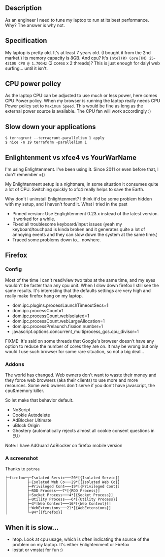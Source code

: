 ## Description

As an engineer I need to tune my laptop to run at its best performance. Why? The answer is why not. 

## Specification

My laptop is pretty old. It's at least 7 years old. 
(I bought it from the 2nd market.)
Its memory capacity is 8GB. And cpu? 
It's  `Intel(R) Core(TM) i5-4210U CPU @ 1.70GHz` (2 cores x 2 threads)?
This is just enough for daiyl web surfing... until it isn't.

## CPU power policy

As the laptop CPU can be adjusted to use much or less power, here comes CPU Power policy. 
When my browser is running the laptop really needs CPU Power policy set to `Maximum Speed`.
This would be fine as long as the external power source is available. The CPU fan
will work accordingly :)

## Slow down your applications

```
$ terragrunt --terragrunt-parallelism 1 apply
$ nice -n 19 terraform -parallelism 1
```

## Enlightenment vs xfce4 vs YourWarName

I'm using Enlightenment. I've been using it. Since 2011 or even before that, I don't remember =))

My Enlightenment setup is a nightmare, in some situation it consumes quite a lot of CPU. Switching quickly to xfc4
really helps to save the Earth.

Why don't I uninstall Enlightenment? I think it'd be some problem hidden with my setup, and I haven't found it.
What I tried in the past

* Pinned version: Use Englightenment 0.23.x instead of the latest version. It worked for a while.
* Fixed all troublesome keyboard/input issues (yeah my keyboard/touchpad is kinda broken and it generates
quite a lot of annoying events and they can slow down the system at the same time.)
* Traced some problems down to... nowhere.

## Firefox

### Config

Most of the time I can't read/view two tabs at the same time, 
and my eyes wouldn't be faster than any cpu unit. 
When I slow down firefox I still see the same results. 
It's interesting that the defaults settings are very high 
and really make firefox hang on my laptop.

* dom.ipc.plugins.processLaunchTimeoutSecs=1
* dom.ipc.processCount=1
* dom.ipc.processCount.webIsolated=1
* dom.ipc.processCount.webLargeAllocation=1
* dom.ipc.processPrelaunch.fission.number=1
* javascript.options.concurrent_multiprocess_gcs.cpu_divisor=1

FIXME: It's said on some threads that Google's browser doesn't 
have any option to reduce the number of cores they are on. 
It may be wrong but only would I use such browser for some rare situation,
so not a big deal...

### Addons

The world has changed. Web owners don't want to waste their money and they force
web browsers (aka their clients) to use more and more resources. Some web owners
don't serve if you don't have javascript, the cpu&memory killer.

So let make that behavior default.

* NoScript
* Cookie Autodelete
* AdBlocker Ultimate
* uBlock Origin
* Ghostery (automatically rejects almost all cookie consent questions in EU)

Note: I have AdGuard AdBlocker on firefox mobile version

### A screenshot

Thanks to `pstree`

```
├─firefox─┬─Isolated Servic───20*[{Isolated Servic}]
│         ├─Isolated Web Co───29*[{Isolated Web Co}]
│         ├─Privileged Cont───19*[{Privileged Cont}]
│         ├─RDD Process───7*[{RDD Process}]
│         ├─Socket Process───4*[{Socket Process}]
│         ├─Utility Process───6*[{Utility Process}]
│         ├─3*[Web Content───16*[{Web Content}]]
│         ├─WebExtensions───21*[{WebExtensions}]
│         └─94*[{firefox}]
```

## When it is slow...

* htop. Look at cpu usage, which is often indicating the source
  of the problem on my laptop. It's either Enlightenment or Firefox
* iostat or vmstat for fun :)
